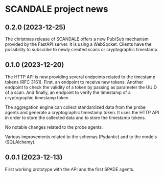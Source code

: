 # SCANDALE project news


## 0.2.0 (2023-12-25)

The christmas release of SCANDALE offers a new Pub/Sub
mechanism provided by the FastAPI server. It is using
a WebSocket. Clients have the possibility to subscribe
to newly created scans or cryptographic timestamp.


## 0.1.0 (2023-12-20)

The HTTP API is now providing several endpoints related
to the timestamp tokens (RFC 3161). First, an endpoint to
receive new tokens. Another endpoint to check the validity
of a token by passing as parameter the UUID of a scan.
And finally, an endpoint to verify the timestamp of a
cryptographic timestamp token.

The aggregation engine can collect standardized data from
the probe agents and generate a cryptographic timestamp
token. It uses the HTTP API in order to store the collected
data and to store the timestamp tokens.

No notable changes related to the probe agents.

Various improvements related to the schemas (Pydantic) and
to the models (SQLAlchemy).


## 0.0.1 (2023-12-13)

First working prototype with the API and the first SPADE agents.
